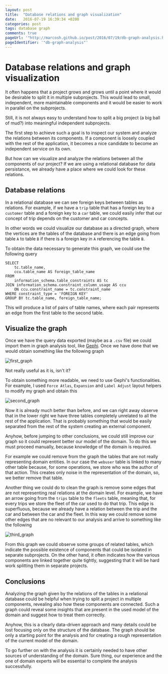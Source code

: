```yaml
---
layout: post
title:  "Database relations and graph visualization"
date:   2016-07-19 16:39:34 +0200
categories: post
tags: database graph
comments: true
pageUrl: '"http://marcosh.github.io/post/2016/07/19/db-graph-analysis.html"'
pageIdentifier: '"db-graph-analysis"'
---
```


# Database relations and graph visualization

It often happens that a project grows and grows until a point where it would be desirable to split it in multiple subprojects. This would lead to small, independent, more maintainable components and it would be easier to work in parallel on the subprojects.

Still, it is not always easy to understand how to split a big project (a big ball of mud?) into meaningful independent subprojects.

The first step to achieve such a goal is to inspect our system and analyze the relations between its components. If a component is loosely coupled with the rest of the application, it becomes a nice candidate to become an independent service on its own.

But how can we visualize and analyze the relations between all the components of our project? If we are using a relational database for data persistance, we already have a place where we could look for these relations.

## Database relations

In a relational database we can see foreign keys between tables as relations. For example, if we have a `trip` table that has a foreign key to a `customer` table and a foreign key to a `car` table, we could easily infer that our concept of trip depends on the customer and car concepts.

In other words we could visualize our database as a directed graph, where the vertices are the tables of the database and there is an edge going from table `A` to table `B` if there is a foreign key in `A` referencing the table `B`.

To obtain the data necessary to generate this graph, we could use the following query

    SELECT
        tc.table_name,
        ccu.table_name AS foreign_table_name
    FROM
        information_schema.table_constraints AS tc
    JOIN information_schema.constraint_column_usage AS ccu
        ON ccu.constraint_name = tc.constraint_name
    WHERE constraint_type = 'FOREIGN KEY'
    GROUP BY tc.table_name, foreign_table_name;

This will produce a list of pairs of table names, where each pair represents an edge from the first table to the second table.

## Visualize the graph

Once we have the query data exported (maybe as a `.csv` file) we could import them in graph analysis tool, like [Gephi](https://gephi.org/). Once we have done that we would obtain something like the following graph

![first_graph]({{site.url}}/img/first.png)

Not really useful as it is, isn't it?

To obtain something more readable, we need to use Gephi's functionalities. For example, I used `Force Atlas`, `Expansion` and `Label Adjust` layout helpers to modify my graph and obtain this

![second_graph]({{site.url}}/img/second.png)

Now it is already much better than before, and we can right away observe that in the lower right we have three tables completely unrelated to all the rest of the application. That is probably something that would be easily separated from the rest of the system creating an external component.

Anyhow, before jumping to other conclusions, we could still improve our graph so it could represent better our model of the domain. To do this we must proceed manually, because knowledge of the domain is required.

For example we could remove from the graph the tables that are not really representing domain entities. In our case the `webuser` table is linked to many other table because, for some operations, we store who was the author of that action. This creates only noise in the representation of the domain, so, we better remove that table.

Another thing we could do to clean the graph is remove some edges that are not representing real relations at the domain level. For example, we have an arrow going from the `trips` table to the `fleets` table, meaning that, for every trips we store the fleet of the car used to do that trip. This edge is superfluous, because we already have a relation between the trip and the car and between the car and the fleet. In this way we could remove some other edges that are no relevant to our analysis and arrive to something like the following

![third_graph]({{site.url}}/img/third.png)

From this graph we could observe some groups of related tables, which indicate the possible existence of components that could be isolated in separate subprojects. On the other hand, it often indicates how the various components are linked together quite tightly, suggesting that it will be hard work splitting them in separate projects.

## Conclusions

Analyzing the graph given by the relations of the tables in a relational database could be helpful when trying to split a project in multiple components, revealing also how these components are connected. Such a graph could reveal some insights that are present in the used model of the domain and suggest how to treat them correctly.

Anyhow, this is a clearly data-driven approach and many details could be lost focusing only on the structure of the database. The graph should be only a starting point for the analysis and for creating a rough representation of the current model of the domain.

To go further on with the analysis it is certainly needed to have other sources of understanding of the domain. Sure thing, our experience and the one of domain experts will be essential to complete the analysis successfully.